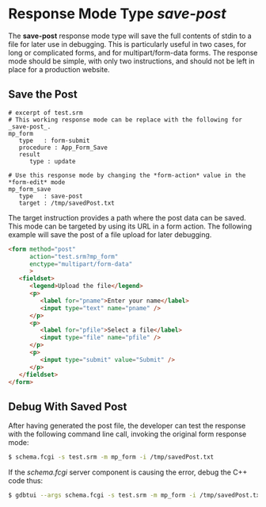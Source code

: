 # Response Mode Type _save-post_

The __save-post__ response mode type will save the full contents of stdin to a
file for later use in debugging.  This is particularly useful in two cases,
for long or complicated forms, and for multipart/form-data forms.  The response
mode should be simple, with only two instructions, and should not be left in
place for a production website.

## Save the Post

~~~srm
# excerpt of test.srm
# This working response mode can be replace with the following for _save-post_.
mp_form
   type   : form-submit
   procedure : App_Form_Save
   result
      type : update

# Use this response mode by changing the *form-action* value in the *form-edit* mode
mp_form_save
   type   : save-post
   target : /tmp/savedPost.txt
~~~

The target instruction provides a path where the post data can be saved.  This
mode can be targeted by using its URL in a form action.  The following example will
save the post of a file upload for later debugging.

~~~html
<form method="post"
      action="test.srm?mp_form"
      enctype="multipart/form-data"
      >
   <fieldset>
      <legend>Upload the file</legend>
      <p>
         <label for="pname">Enter your name</label>
         <input type="text" name="pname" />
      </p>
      <p>
         <label for="pfile">Select a file</label>
         <input type="file" name="pfile" />
      </p>
      <p>
         <input type="submit" value="Submit" />
      </p>
   </fieldset>
</form>
~~~

## Debug With Saved Post

After having generated the post file, the developer can test the response
with the following command line call, invoking the original form response mode:

~~~sh
$ schema.fcgi -s test.srm -m mp_form -i /tmp/savedPost.txt
~~~

If the _schema.fcgi_ server component is causing the error, debug the C++ code
thus:

~~~sh
$ gdbtui --args schema.fcgi -s test.srm -m mp_form -i /tmp/savedPost.txt
~~~


